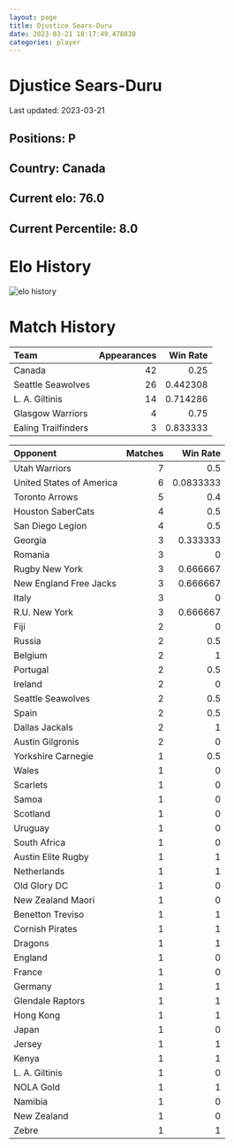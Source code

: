 ```yaml
---  
layout: page  
title: Djustice Sears-Duru  
date: 2023-03-21 18:17:49.478030  
categories: player  
---
```

# Djustice Sears-Duru


Last updated: 2023-03-21
## Positions: P

## Country: Canada

## Current elo: 76.0

## Current Percentile: 8.0

# Elo History


![elo history](history_DjusticeSears-Duru.png)
# Match History


| Team                |   Appearances |   Win Rate |
|:--------------------|--------------:|-----------:|
| Canada              |            42 |   0.25     |
| Seattle Seawolves   |            26 |   0.442308 |
| L. A. Giltinis      |            14 |   0.714286 |
| Glasgow Warriors    |             4 |   0.75     |
| Ealing Trailfinders |             3 |   0.833333 |

| Opponent                 |   Matches |   Win Rate |
|:-------------------------|----------:|-----------:|
| Utah Warriors            |         7 |  0.5       |
| United States of America |         6 |  0.0833333 |
| Toronto Arrows           |         5 |  0.4       |
| Houston SaberCats        |         4 |  0.5       |
| San Diego Legion         |         4 |  0.5       |
| Georgia                  |         3 |  0.333333  |
| Romania                  |         3 |  0         |
| Rugby New York           |         3 |  0.666667  |
| New England Free Jacks   |         3 |  0.666667  |
| Italy                    |         3 |  0         |
| R.U. New York            |         3 |  0.666667  |
| Fiji                     |         2 |  0         |
| Russia                   |         2 |  0.5       |
| Belgium                  |         2 |  1         |
| Portugal                 |         2 |  0.5       |
| Ireland                  |         2 |  0         |
| Seattle Seawolves        |         2 |  0.5       |
| Spain                    |         2 |  0.5       |
| Dallas Jackals           |         2 |  1         |
| Austin Gilgronis         |         2 |  0         |
| Yorkshire Carnegie       |         1 |  0.5       |
| Wales                    |         1 |  0         |
| Scarlets                 |         1 |  0         |
| Samoa                    |         1 |  0         |
| Scotland                 |         1 |  0         |
| Uruguay                  |         1 |  0         |
| South Africa             |         1 |  0         |
| Austin Elite Rugby       |         1 |  1         |
| Netherlands              |         1 |  1         |
| Old Glory DC             |         1 |  0         |
| New Zealand Maori        |         1 |  0         |
| Benetton Treviso         |         1 |  1         |
| Cornish Pirates          |         1 |  1         |
| Dragons                  |         1 |  1         |
| England                  |         1 |  0         |
| France                   |         1 |  0         |
| Germany                  |         1 |  1         |
| Glendale Raptors         |         1 |  1         |
| Hong Kong                |         1 |  1         |
| Japan                    |         1 |  0         |
| Jersey                   |         1 |  1         |
| Kenya                    |         1 |  1         |
| L. A. Giltinis           |         1 |  0         |
| NOLA Gold                |         1 |  1         |
| Namibia                  |         1 |  0         |
| New Zealand              |         1 |  0         |
| Zebre                    |         1 |  1         |